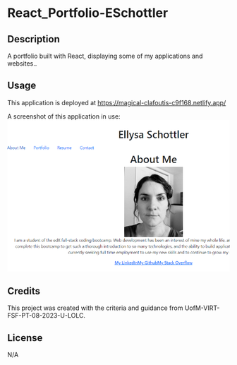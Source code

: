# React_Portfolio-ESchottler

## Description

A portfolio built with React, displaying some of my applications and websites..


## Usage

This application is deployed at https://magical-clafoutis-c9f168.netlify.app/

A screenshot of this application in use: ![Screenshot](./public/assets/React-Portfolio.png)

## Credits

This project was created with the criteria and guidance from UofM-VIRT-FSF-PT-08-2023-U-LOLC.


## License
N/A

